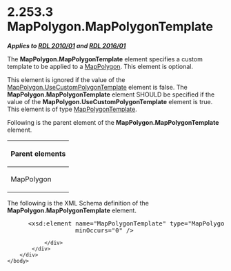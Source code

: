 <html dir="LTR" xmlns:mshelp="http://msdn.microsoft.com/mshelp" xmlns:ddue="http://ddue.schemas.microsoft.com/authoring/2003/5" xmlns:xlink="http://www.w3.org/1999/xlink" xmlns:tool="http://www.microsoft.com/tooltip">
    <head>
        <meta http-equiv="Content-Type" content="text/html; CHARSET=utf-8"></meta>
        <meta name="save" content="history"></meta>
        <title>2.253.3 MapPolygon.MapPolygonTemplate</title>
        <xml>
            <mshelp:toctitle title="2.253.3 MapPolygon.MapPolygonTemplate"></mshelp:toctitle>
            <mshelp:rltitle title="[MS-RDL]: MapPolygon.MapPolygonTemplate"></mshelp:rltitle>
            <mshelp:keyword index="A" term="bc9f1709-399a-4dce-b561-7119b680c0bc"></mshelp:keyword>
            <mshelp:attr name="DCSext.ContentType" value="open specification"></mshelp:attr>
            <mshelp:attr name="AssetID" value="bc9f1709-399a-4dce-b561-7119b680c0bc"></mshelp:attr>
            <mshelp:attr name="TopicType" value="kbRef"></mshelp:attr>
            <mshelp:attr name="DCSext.Title" value="[MS-RDL]: MapPolygon.MapPolygonTemplate" />
        </xml>
    </head>
    <body>
        <div id="header">
            <h1 class="heading">2.253.3 MapPolygon.MapPolygonTemplate</h1>
        </div>
        <div id="mainSection">
            <div id="mainBody">
                <div id="allHistory" class="saveHistory"></div>
                <div id="sectionSection0" class="section" name="collapseableSection">
                    

<p><b><i>Applies to </i></b><a href="3428e690-a348-4ec7-8a6a-8efb42d2cdee.htm"><b><i>RDL 2010/01</i></b></a><b><i>
and </i></b><a href="52ce3983-2bfc-4e72-9359-42aaf5fe4509.htm"><b><i>RDL 2016/01</i></b></a></p>

<p>The <b>MapPolygon.MapPolygonTemplate</b> element specifies a
custom template to be applied to a <a href="3ee27e43-26a2-4f27-9a31-d97e374d8633.htm">MapPolygon</a>. This element
is optional. </p>

<p>This element is ignored if the value of the <a href="dc689982-ebc1-41f8-8fe4-3163c8086e55.htm">MapPolygon.UseCustomPolygonTemplate</a>
element is false. The <b>MapPolygon.MapPolygonTemplate</b> element SHOULD be
specified if the value of the <b>MapPolygon.UseCustomPolygonTemplate</b>
element is true. This element is of type <a href="1b048418-d7ff-4c51-b08e-30ab8d5a63c5.htm">MapPolygonTemplate</a>.</p>

<p>Following is the parent element of the <b>MapPolygon.MapPolygonTemplate</b>
element.</p>

<table>
 <thead>
  <tr>
   <th>
   <p>Parent elements</p>
   </th>
  </tr>
 </thead>
 <tr>
  <td>
  <p>MapPolygon</p>
  </td>
 </tr>
</table>

<p>The following is the XML Schema definition of the <b>MapPolygon.MapPolygonTemplate</b>
element.           </p>

<dl>
<dd>
<div><pre> &lt;xsd:element name=&quot;MapPolygonTemplate&quot; type=&quot;MapPolygonTemplateType&quot; 
              minOccurs=&quot;0&quot; /&gt;
</pre></div>
</dd></dl>


                </div>
            </div>
        </div>
    </body>
</html>
